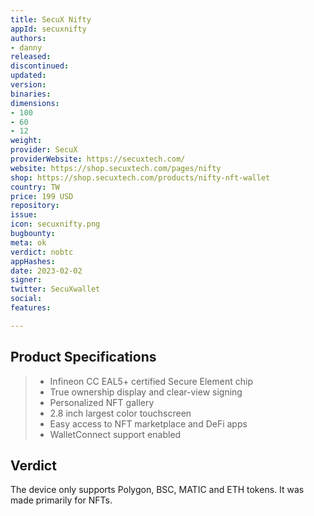 ```yaml
---
title: SecuX Nifty
appId: secuxnifty
authors:
- danny
released: 
discontinued: 
updated: 
version: 
binaries: 
dimensions:
- 100
- 60
- 12
weight: 
provider: SecuX
providerWebsite: https://secuxtech.com/
website: https://shop.secuxtech.com/pages/nifty
shop: https://shop.secuxtech.com/products/nifty-nft-wallet
country: TW
price: 199 USD
repository: 
issue: 
icon: secuxnifty.png
bugbounty: 
meta: ok
verdict: nobtc
appHashes: 
date: 2023-02-02
signer: 
twitter: SecuXwallet
social: 
features: 

---
```


## Product Specifications

> - Infineon CC EAL5+ certified Secure Element chip
> - True ownership display and clear-view signing
> - Personalized NFT gallery
> - 2.8 inch largest color touchscreen
> - Easy access to NFT marketplace and DeFi apps
> - WalletConnect support enabled

## Verdict 

The device only supports Polygon, BSC, MATIC and ETH tokens. It was made primarily for NFTs.
